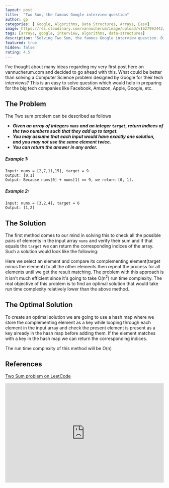 ```yaml
---
layout: post
title:  "Two Sum, the famous Google interview question"
author: gp
categories: [ Google, Algorithms, Data Structures, Arrays, Easy]
image: https://res.cloudinary.com/vannucherum/image/upload/v1627993442/vannucherum.com/posts/2021-08-01-two-sum-google-interview-question/google-logo_nyw3c0.webp
tags: [arrays, google, interview, algorithms, data-structures]
description: "Solving Two Sum, the famous Google interview question. Different approaches to solve the problem and their corresponding time and space complexities explained."
featured: true
hidden: false
rating: 4.5
---
```


I’ve thought about many ideas regarding my very first post here on vannucherum.com and decided to go ahead with this. What could be better than solving a Computer Science problem designed by Google for their tech interviews? This is an easy to solve question which would help in preparing for the big tech companies like Facebook, Amazon, Apple, Google, etc.

## The Problem

The Two sum problem can be described as follows

+ ***Given an array of integers `nums` and an integer `target`, return indices of the two numbers such that they add up to target.***
+ ***You may assume that each input would have exactly one solution, and you may not use the same element twice.***
+ ***You can return the answer in any order.***

##### Example 1:
```
Input: nums = [2,7,11,15], target = 9
Output: [0,1]
Output: Because nums[0] + nums[1] == 9, we return [0, 1].
```

##### Example 2:
```
Input: nums = [3,2,4], target = 6
Output: [1,2]
```


## The Solution

The first method comes to our mind in solving this to check all the possible pairs of elements in the input array `nums` and verify their sum and if that equals the `target` we can return the corresponding indices of the array. Such a solution would look like the following:

<script src="http://gist-it.appspot.com/https://github.com/vishnu-gp/algorithm-ds/blob/master/Excercises/Arrays/01_TwoSum/BruteForce.js?slice=7:18"></script>


Here we select an element and compare its complementing element(target minus the element) to all the other elements then repeat the process for all elements until we get the result matching. The problem with this approach is it isn't much efficient since it's going to take O(n<sup>2</sup>) run time complexity.
The real objective of this problem is to find an optimal solution that would take run time complexity relatively lower than the above method.

## The Optimal Solution
To create an optimal solution we are going to use a hash map where we store the complementing element as a key while looping through each element in the input array and check the present element is present as a key already in the hash map before adding them. If the element matches with a key in the hash map we can return the corresponding indices.

<script src="http://gist-it.appspot.com/https://github.com/vishnu-gp/algorithm-ds/blob/master/Excercises/Arrays/01_TwoSum/OptimalSolution.js?slice=7:18"></script>

The run time complexity of this method will be O(n)

## References
<a href="https://leetcode.com/problems/two-sum/">Two Sum problem on LeetCode</a>

<iframe style="width:100%;" height="315" src="https://www.youtube.com/embed/XKu_SEDAykw?rel=0&amp;showinfo=0" frameborder="0" allowfullscreen></iframe>
